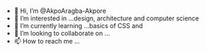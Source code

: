 - 👋 Hi, I’m @AkpoAragba-Akpore
- 👀 I’m interested in ...design, architecture and computer science 
- 🌱 I’m currently learning ...basics of CSS and 
- 💞️ I’m looking to collaborate on ...
- 📫 How to reach me ...

<!---
AkpoAragba-Akpore/AkpoAragba-Akpore is a ✨ special ✨ repository because its `README.md` (this file) appears on your GitHub profile.
You can click the Preview link to take a look at your changes.
--->
